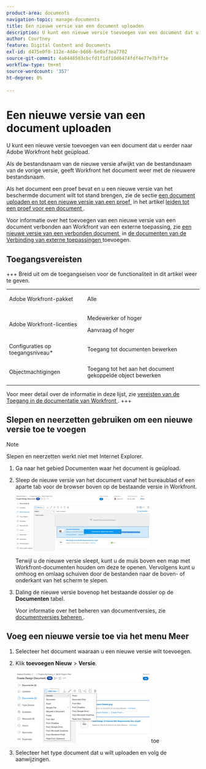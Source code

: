 ```yaml
---
product-area: documents
navigation-topic: manage-documents
title: Een nieuwe versie van een document uploaden
description: U kunt een nieuwe versie toevoegen van een document dat u eerder naar Adobe Workfront hebt geüpload.
author: Courtney
feature: Digital Content and Documents
exl-id: d475e0f0-112e-4d4e-b666-6e0af3ea7702
source-git-commit: 4a0448583cbcfd1f1df10d6474fdf4e77e7bff3e
workflow-type: tm+mt
source-wordcount: '357'
ht-degree: 0%

---
```


# Een nieuwe versie van een document uploaden

U kunt een nieuwe versie toevoegen van een document dat u eerder naar Adobe Workfront hebt geüpload.

Als de bestandsnaam van de nieuwe versie afwijkt van de bestandsnaam van de vorige versie, geeft Workfront het document weer met de nieuwere bestandsnaam.

Als het document een proef bevat en u een nieuwe versie van het beschermde document wilt tot stand brengen, zie de sectie [&#x200B; een document uploaden en tot een nieuwe versie van een proef &#x200B;](../../review-and-approve-work/proofing/creating-proofs-within-workfront/generate-proof-for-a-document.md#uploading-a-document-and-creating-a-new-version-of-a-proof) in het artikel [&#x200B; leiden tot een proef voor een document &#x200B;](../../review-and-approve-work/proofing/creating-proofs-within-workfront/generate-proof-for-a-document.md).

Voor informatie over het toevoegen van een nieuwe versie van een document verbonden aan Workfront van een externe toepassing, zie [&#x200B; een nieuwe versie van een verbonden document &#x200B;](../../documents/adding-documents-to-workfront/link-documents-from-external-apps.md#add) in [&#x200B; de documenten van de Verbinding van externe toepassingen &#x200B;](../../documents/adding-documents-to-workfront/link-documents-from-external-apps.md) toevoegen.

## Toegangsvereisten

+++ Breid uit om de toegangseisen voor de functionaliteit in dit artikel weer te geven.

<table style="table-layout:auto"> 
 <col> 
 </col> 
 <col> 
 </col> 
 <tbody> 
  <tr> 
   <td role="rowheader">Adobe Workfront-pakket</td> 
   <td> <p> Alle</p> </td> 
  </tr> 
  <tr> 
   <td role="rowheader">Adobe Workfront-licenties</td> 
   <td> 
   <p>Medewerker of hoger</p>
   <p>Aanvraag of hoger</p> </td> 
  </tr> 
  <tr data-mc-conditions=""> 
   <td role="rowheader">Configuraties op toegangsniveau*</td> 
   <td> <p>Toegang tot documenten bewerken</p>  </td> 
  </tr> 
  <tr data-mc-conditions=""> 
   <td role="rowheader">Objectmachtigingen</td> 
   <td> <p>Toegang tot het aan het document gekoppelde object bewerken</p> </td> 
  </tr> 
 </tbody> 
</table>

Voor meer detail over de informatie in deze lijst, zie [&#x200B; vereisten van de Toegang in de documentatie van Workfront &#x200B;](/help/quicksilver/administration-and-setup/add-users/access-levels-and-object-permissions/access-level-requirements-in-documentation.md).
+++

## Slepen en neerzetten gebruiken om een nieuwe versie toe te voegen

>[!NOTE]
>
>Slepen en neerzetten werkt niet met Internet Explorer.

1. Ga naar het gebied Documenten waar het document is geüpload.
1. Sleep de nieuwe versie van het document vanaf het bureaublad of een aparte tab voor de browser boven op de bestaande versie in Workfront.

   ![&#x200B; belemmering en laat vallen documentversie &#x200B;](assets/drag-drop-doc-qs-350x145.png)

   Terwijl u de nieuwe versie sleept, kunt u de muis boven een map met Workfront-documenten houden om deze te openen. Vervolgens kunt u omhoog en omlaag schuiven door de bestanden naar de boven- of onderkant van het scherm te slepen.

1. Daling de nieuwe versie bovenop het bestaande dossier op de **Documenten** tabel.

   Voor informatie over het beheren van documentversies, zie [&#x200B; documentversies beheren &#x200B;](../../documents/managing-documents/manage-document-versions.md).

## Voeg een nieuwe versie toe via het menu Meer

1. Selecteer het document waaraan u een nieuwe versie wilt toevoegen.
1. Klik **toevoegen Nieuw** > **Versie**.

   ![&#x200B; voeg nieuwe versie &#x200B;](assets/add-new-version-350x185.png) toe

1. Selecteer het type document dat u wilt uploaden en volg de aanwijzingen.
